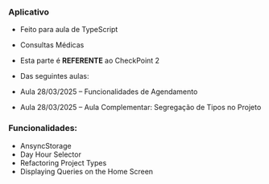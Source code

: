 ### Aplicativo

- Feito para aula de TypeScript
- Consultas Médicas

- Esta parte é **REFERENTE** ao CheckPoint 2 
- Das seguintes aulas: 
- Aula 28/03/2025 – Funcionalidades de Agendamento
- Aula 28/03/2025 – Aula Complementar: Segregação de Tipos no Projeto

### Funcionalidades:

- AnsyncStorage
- Day Hour Selector
- Refactoring Project Types
- Displaying Queries on the Home Screen